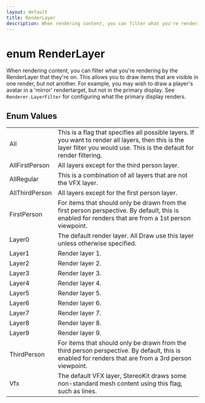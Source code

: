 ```yaml
---
layout: default
title: RenderLayer
description: When rendering content, you can filter what you're rendering by the RenderLayer that they're on. This allows you to draw items that are visible in one render, but not another. For example, you may wish to draw a player's avatar in a 'mirror' rendertarget, but not in the primary display. See Renderer.LayerFilter for configuring what the primary display renders.
---
```

# enum RenderLayer

When rendering content, you can filter what you're rendering
by the RenderLayer that they're on. This allows you to draw items that
are visible in one render, but not another. For example, you may wish
to draw a player's avatar in a 'mirror' rendertarget, but not in
the primary display. See `Renderer.LayerFilter` for configuring what
the primary display renders.

## Enum Values

|  |  |
|--|--|
|All|This is a flag that specifies all possible layers. If you want to render all layers, then this is the layer filter you would use. This is the default for render filtering.|
|AllFirstPerson|All layers except for the third person layer.|
|AllRegular|This is a combination of all layers that are not the VFX layer.|
|AllThirdPerson|All layers except for the first person layer.|
|FirstPerson|For items that should only be drawn from the first person perspective. By default, this is enabled for renders that are from a 1st person viewpoint.|
|Layer0|The default render layer. All Draw use this layer unless otherwise specified.|
|Layer1|Render layer 1.|
|Layer2|Render layer 2.|
|Layer3|Render layer 3.|
|Layer4|Render layer 4.|
|Layer5|Render layer 5.|
|Layer6|Render layer 6.|
|Layer7|Render layer 7.|
|Layer8|Render layer 8.|
|Layer9|Render layer 9.|
|ThirdPerson|For items that should only be drawn from the third person perspective. By default, this is enabled for renders that are from a 3rd person viewpoint.|
|Vfx|The default VFX layer, StereoKit draws some non-standard mesh content using this flag, such as lines.|

